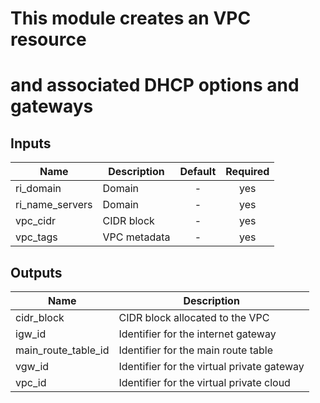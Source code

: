 # This module creates an VPC resource
# and associated DHCP options and gateways


## Inputs

| Name | Description | Default | Required |
|------|-------------|:-----:|:-----:|
| ri_domain | Domain | - | yes |
| ri_name_servers | Domain | - | yes |
| vpc_cidr | CIDR block | - | yes |
| vpc_tags | VPC metadata | - | yes |

## Outputs

| Name | Description |
|------|-------------|
| cidr_block | CIDR block allocated to the VPC |
| igw_id | Identifier for the internet gateway |
| main_route_table_id | Identifier for the main route table |
| vgw_id | Identifier for the virtual private gateway |
| vpc_id | Identifier for the virtual private cloud |

